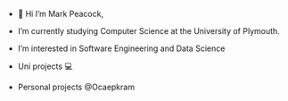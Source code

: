 - 👋 Hi I’m Mark Peacock,

- I’m currently studying Computer Science at the University of Plymouth.

- I’m interested in Software Engineering and Data Science

- Uni projects 💻 
- Personal projects @Ocaepkram

<!---
mark-peacock-2021/mark-peacock-2021 is a ✨ special ✨ repository because its `README.md` (this file) appears on your GitHub profile.
You can click the Preview link to take a look at your changes.
--->
